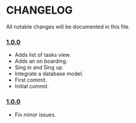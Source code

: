 # CHANGELOG
All notable changes will be documented in this file.


### [1.0.0](https://github.com/chacaa/DoApp/releases/tag/v1.0.0)
<!-- Released on 2017-17-03. -->
* Adds list of tasks view.
* Adds an on boarding.
* Sing in and Sing up.
* Integrate a database model.
* First commit.
* Initial commit.

### [1.0.0](https://github.com/chacaa/DoApp/releases/tag/v1.0.1)
<!-- Released on 2017-17-03. -->
* Fix minor issues.

[xmartlabs]: https://xmartlabs.com